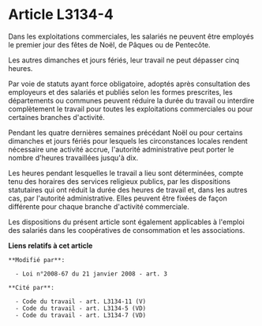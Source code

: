 # Article L3134-4

Dans les exploitations commerciales, les salariés ne peuvent être employés le premier jour des fêtes de Noël, de Pâques ou de
Pentecôte.

Les autres dimanches et jours fériés, leur travail ne peut dépasser cinq heures.

Par voie de statuts ayant force obligatoire, adoptés après consultation des employeurs et des salariés et publiés selon les
formes prescrites, les départements ou communes peuvent réduire la durée du travail ou interdire complètement le travail pour
toutes les exploitations commerciales ou pour certaines branches d'activité.

Pendant les quatre dernières semaines précédant Noël ou pour certains dimanches et jours fériés pour lesquels les
circonstances locales rendent nécessaire une activité accrue, l'autorité administrative peut porter le nombre d'heures
travaillées jusqu'à dix.

Les heures pendant lesquelles le travail a lieu sont déterminées, compte tenu des horaires des services religieux publics,
par les dispositions statutaires qui ont réduit la durée des heures de travail et, dans les autres cas, par l'autorité
administrative. Elles peuvent être fixées de façon différente pour chaque branche d'activité commerciale.

Les dispositions du présent article sont également applicables à l'emploi des salariés dans les coopératives de consommation
et les associations.

**Liens relatifs à cet article**

	**Modifié par**:

	  - Loi n°2008-67 du 21 janvier 2008 - art. 3

	**Cité par**:

	  - Code du travail - art. L3134-11 (V)
	  - Code du travail - art. L3134-5 (VD)
	  - Code du travail - art. L3134-7 (VD)
